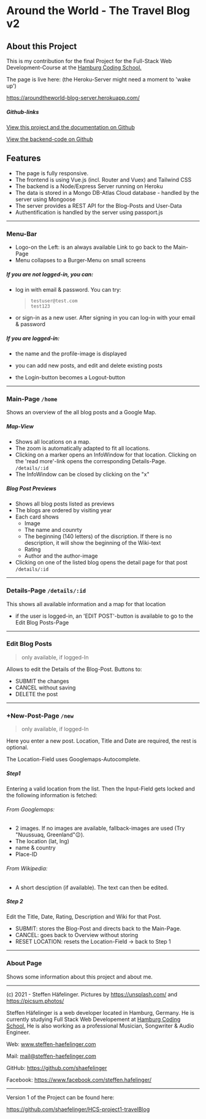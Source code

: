 # Around the World - The Travel Blog v2



## About this Project

This is my contribution for the final Project for the Full-Stack Web Development-Course at the [Hamburg Coding School.](https://hamburgcodingschool.com/)

The page is live here: (the Heroku-Server might need a moment to 'wake up')

https://aroundtheworld-blog-server.herokuapp.com/

##### Github-links

[View this project and the documentation on Github](https://github.com/shaefelinger/HCS-Project2-TravelBlogVue)

[View the backend-code on Github](https://github.com/shaefelinger/HCS-Project2-Backend)

## Features

- The page is fully responsive.  
- The frontend is using Vue.js (incl. Router and Vuex) and Tailwind CSS
- The backend is a Node/Express Server running on Heroku 
- The data is stored in a Mongo DB-Atlas Cloud database - handled by the server using Mongoose
- The server provides a REST API for the Blog-Posts and User-Data
- Authentification is handled by the server using passport.js

------

### Menu-Bar

- Logo-on the Left: is an always available Link to go back to the Main-Page
- Menu collapses to a Burger-Menu on small screens

##### If you are not logged-in, you can: 

- log in with email & password. You can try:

  > ```
  > testuser@test.com 
  > test123
  > ```

- or sign-in as a new user. After signing in you can log-in with your email & password

##### If you are logged-in: 

- the name and the profile-image is displayed

- you can add new posts, and edit and delete existing posts
- the Login-button becomes a Logout-button

------

### Main-Page `/home`

Shows an overview of the all blog posts and a Google Map.

##### Map-View

- Shows all locations on a map. 
- The zoom is automatically adapted to fit all locations. 
- Clicking on a marker opens an InfoWindow for that location. Clicking on the 'read more'-link opens the corresponding Details-Page.  `/details/:id`
- The InfoWindow can be closed by clicking on the "x"

##### Blog Post Previews

- Shows all blog posts listed as previews
- The blogs are ordered by visiting year
- Each card shows 
  - Image
  - The name and counrty
  - The beginning (140 letters) of the discription. If there is no description, it will show the beginning of the Wiki-text
  - Rating 
  - Author and the author-image
- Clicking on one of the listed blog opens  the detail page for that post `/details/:id`

------

### Details-Page `/details/:id`

This shows all available information and a map for that location

- if the user is logged-in, an 'EDIT POST'-button is available to go to the Edit Blog Posts-Page

------

### Edit Blog Posts

> only available, if  logged-In

Allows to edit the Details of the Blog-Post. Buttons to:

- SUBMIT the changes 
- CANCEL without saving
- DELETE the post

------

### +New-Post-Page `/new`

> only available, if  logged-In

Here you enter a new post. Location, Title and Date are required, the rest is optional. 

The Location-Field uses Googlemaps-Autocomplete.  

##### Step1

Entering a valid location from the list. Then the Input-Field gets locked and the following information is fetched:

###### From Googlemaps:

- 2 images. If no images are available, fallback-images are used (Try "Nuussuaq, Greenland"😉). 
- The location (lat, lng)
- name & country
- Place-ID

###### From Wikipedia:

- A short desciption  (if available). The text can then be edited.

##### Step 2

Edit the Title, Date, Rating, Description and Wiki for that Post. 

- SUBMIT: stores the Blog-Post and directs back to the Main-Page.
- CANCEL: goes back to Overview without storing
- RESET LOCATION: resets the Location-Field -> back to Step 1

------

### About Page

Shows some information about this project and about me.

------

(c) 2021 - Steffen Häfelinger. Pictures by https://unsplash.com/ and https://picsum.photos/  

Steffen Häfelinger is a web developer located in Hamburg, Germany. He is currently studying Full Stack Web Developement at [Hamburg Coding School.](https://hamburgcodingschool.com/) He is also working as a professional Musician, Songwriter & Audio Engineer.

Web: www.steffen-haefelinger.com

Mail: mail@steffen-haefelinger.com

GitHub: https://github.com/shaefelinger

Facebook: https://www.facebook.com/steffen.hafelinger/



------

Version 1 of the Project can be found here: 

https://github.com/shaefelinger/HCS-project1-travelBlog

